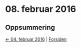 # 08. februar 2016

## Oppsummering

[<- 04. februar 2016](2016-02-04.md)  |  [Forsiden](../../index.md)